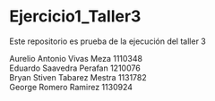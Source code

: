 # Ejercicio1_Taller3
Este repositorio es prueba de la ejecución del taller 3

Aurelio Antonio Vivas Meza    1110348	
Eduardo Saavedra Perafan      1210076	
Bryan Stiven Tabarez Mestra   1131782	
George Romero Ramirez         1130924
